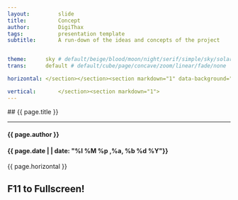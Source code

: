 ```yaml
---
layout:     	slide
title:     		Concept
author:     	DigiThax
tags:           presentation template
subtitle:    	A run-down of the ideas and concepts of the project


theme:		sky # default/beige/blood/moon/night/serif/simple/sky/solarized
trans:		default # default/cube/page/concave/zoom/linear/fade/none

horizontal:	</section></section><section markdown="1" data-background="http://digithax.github.io/project-pages/img/slidebackground.png"><section markdown="1">

vertical:		</section><section markdown="1">
---
```


<section markdown="1" data-background="http://digithax.github.io/project-pages/img/slidebackground.png"><section markdown="1">
## {{ page.title }}

<hr>

#### {{ page.author }}

#### {{ page.date | | date: "%I %M %p ,%a, %b %d %Y"}}

{{ page.horizontal }}
<!-- Start Writing Below in Markdown -->

## F11 to Fullscreen!
